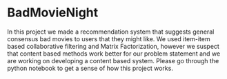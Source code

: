 # BadMovieNight
In this project we made a recommendation system that suggests general consensus bad movies to users that they might like. We used item-item based collaborative filtering and Matrix Factorization, however we suspect that content based methods work better for our problem statement and we are working on developing a content based system. Please go through the python notebook to get a sense of how this project works.
